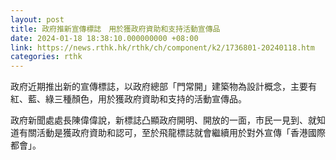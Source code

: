 ```yaml
---
layout: post
title: 政府推新宣傳標誌　用於獲政府資助和支持活動宣傳品
date: 2024-01-18 18:38:10.000000000 +08:00
link: https://news.rthk.hk/rthk/ch/component/k2/1736801-20240118.htm
categories: rthk
---
```


政府近期推出新的宣傳標誌，以政府總部「門常開」建築物為設計概念，主要有紅、藍、綠三種顏色，用於獲政府資助和支持的活動宣傳品。

政府新聞處處長陳偉偉說，新標誌凸顯政府開明、開放的一面，市民一見到、就知道有關活動是獲政府資助和認可，至於飛龍標誌就會繼續用於對外宣傳「香港國際都會」。
